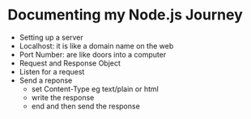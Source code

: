 # Documenting my Node.js Journey

- Setting up a server
- Localhost: it is like a domain name on the web
- Port Number: are like doors into a computer
- Request and Response Object
- Listen for a request
- Send a reponse
  - set Content-Type eg text/plain or html
  - write the response
  - end and then send the response
